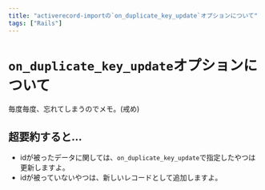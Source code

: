 ```yaml
---
title: "activerecord-importの`on_duplicate_key_update`オプションについて"
tags: ["Rails"]
---
```


# `on_duplicate_key_update`オプションについて
毎度毎度、忘れてしまうのでメモ。(戒め)

## 超要約すると...
- idが被ったデータに関しては、`on_duplicate_key_update`で指定したやつは更新しますよ。
- idが被っていないやつは、新しいレコードとして追加しますよ。

